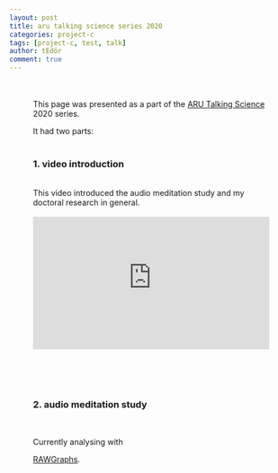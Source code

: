 ```yaml
---
layout: post
title: aru talking science series 2020
categories: project-c
tags: [project-c, test, talk]
author: tEdör
comment: true
---
```

<div style="padding: 0.0em 3em;" >
<br><br>
This page was presented as a part of the <a href="https://aru.ac.uk/community-engagement/talking-science-2020-brain-computer-music"> ARU Talking Science </a> 2020 series.

It had two parts:
<br><br>
<h3>1. video introduction</h3>
<br>
This video introduced the audio meditation study and my doctoral research in general.
<br><br>

<div style="left: 0; width: 100%; height: 0; position: relative; padding-bottom: 56.2493%;"><iframe src="https://www.youtube.com/embed/vaSoaY8fPV4?rel=0&amp;showinfo=0" style="border: 0; top: 0; left: 0; width: 100%; height: 100%; position: absolute;" allowfullscreen scrolling="no"></iframe></div>

<br><br><br>
<h3>2. audio meditation study</h3>
<br>
<p>Currently analysing with

<a href="https://rawgraphs.io/"> RAWGraphs</a>.
